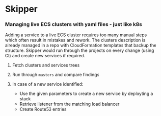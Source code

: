 # Skipper

### Managing live ECS clusters with yaml files - just like k8s

Adding a service to a live ECS cluster requires too many manual steps which often result in mistakes and rework.
The clusters description is already managed in a repo with CloudFormation templates that backup the structure.
Skipper would run through the projects on every change (using CI) and create new services if required.

1. Fetch clusters and services trees

1. Run through `masters` and compare findings

1. In case of a new service identified:
	* Use the given parameters to create a new service by deployting a stack
	* Retrieve listener from the matching load balancer
	* Create Route53 entries

